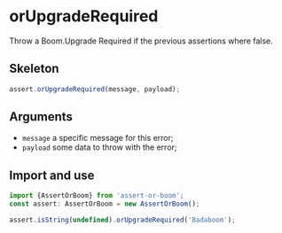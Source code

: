 # orUpgradeRequired

Throw a Boom.Upgrade Required if the previous assertions where false.

## Skeleton

```ts
assert.orUpgradeRequired(message, payload);
```

## Arguments

- `message` a specific message for this error;
- `payload` some data to throw with the error;

## Import and use

```ts
import {AssertOrBoom} from 'assert-or-boom';
const assert: AssertOrBoom = new AssertOrBoom();

assert.isString(undefined).orUpgradeRequired('Badaboom');
```
